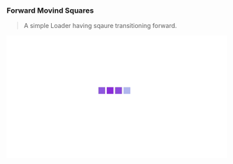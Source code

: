 ### Forward Movind Squares

> A simple Loader having sqaure transitioning forward.

![alt text](https://github.com/Pro-Abhinav/onlyCSS/blob/master/assets/Loaders/forwardSquares.gif)